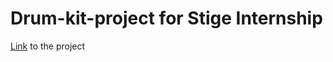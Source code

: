 # Drum-kit-project for Stige Internship

[Link](https://lokeswaran-aruljothi.github.io/Drum-kit-project/) to the project
